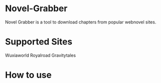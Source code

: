 # Novel-Grabber
Novel Grabber is a tool to download chapters from popular webnovel sites.

# Supported Sites
Wuxiaworld
Royalroad
Gravitytales

# How to use
